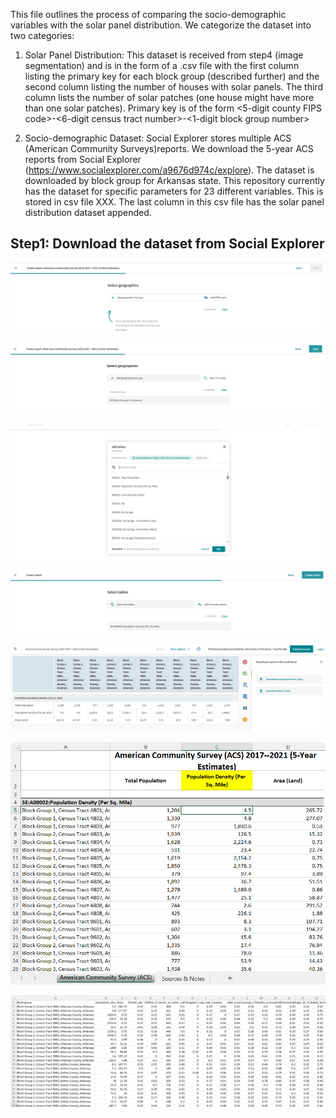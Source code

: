This file outlines the process of comparing the socio-demographic variables with the solar panel distribution.
We categorize the dataset into two categories:
  1. Solar Panel Distribution: This dataset is received from step4 (image segmentation) and is in the form of a .csv file with the first column listing the primary key for each block group (described further) and the second column listing the number of houses with solar panels. The third column lists the number of solar patches (one house might have more than one solar patches). 
  Primary key is of the form <5-digit county FIPS code>-<6-digit census tract number>-<1-digit block group number>
  
  3. Socio-demographic Dataset: Social Explorer stores multiple ACS (American Community Surveys)reports. We download the 5-year ACS reports from Social Explorer (https://www.socialexplorer.com/a9676d974c/explore). The dataset is downloaded by block group for Arkansas state. 
  This repository currently has the dataset for specific parameters for 23 different variables. This is stored in csv file XXX. The last column in this csv file has the solar panel distribution dataset appended.

  ## Step1: Download the dataset from Social Explorer
  ![Cover](figs/SE_step1.PNG)
  
  ![Cover](figs/SE_step1_2.PNG)
  
  ![Cover](figs/SE_step1_3.PNG)
  
  ![Cover](figs/SE_step1_4.PNG)
  
  ![Cover](figs/SE_step1_5.PNG)
  
  ![Cover](figs/SE_step1_6.PNG)
  
  ![Cover](figs/SE_step1_7.PNG)
